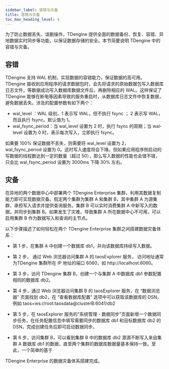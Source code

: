 ```yaml
---
sidebar_label: 容错与灾备
title: 容错与灾备
toc_max_heading_level: 4
---
```


为了防止数据丢失、误删操作，TDengine 提供全面的数据备份、恢复、容错、异地数据实时同步等功能，以保证数据存储的安全。本节简要说明 TDengine 中的容错与灾备。

## 容错

TDengine 支持 WAL 机制，实现数据的容错能力，保证数据的高可用。TDengine 接收到应用程序的请求数据包时，会先将请求的原始数据包写入数据库日志文件，等数据成功写入数据库数据文件后，再删除相应的 WAL。这样保证了 TDengine 能够在断电等因素导致的服务重启时，从数据库日志文件中恢复数据，避免数据丢失。涉及的配置参数有如下两个：

- wal_level ：WAL 级别，1 表示写 WAL，但不执行 fsync ； 2 表示写 WAL，而且执行 fsync。默认值为 1。
- wal_fsync_period：当 wal_level 设置为 2 时，执行 fsync 的周期；当 wal-level 设置为 0 时，表示每次写入，立即执行 fsync。

如果要 100% 保证数据不丢失，则需要将 wal_level 设置为 2，wal_fsync_period 设置为 0。这时写入速度将会下降。但如果应用程序侧启动的写数据的线程数达到一定的数量（超过 50），那么写入数据的性能也会很不错，只会比 wal_fsync_period 设置为 3000ms 下降 30% 左右。

## 灾备

在异地的两个数据中心中部署两个 TDengine Enterprise 集群，利用其数据复制能力即可实现数据灾备。假定两个集群为集群 A 和集群 B，其中集群 A 为源集群，承担写入请求并提供查询服务。集群 B 可以实时消费集群 A 中新写入的数据，并同步到集群 B。如果发生了灾难，导致集群 A 所在数据中心不可用，可以启用集群 B 作为数据写入和查询的主节点。

以下步骤描述了如何轻松在两个 TDengine Enterprise 集群之间搭建数据灾备体系：

- 第 1 步，在集群 A 中创建一个数据库 db1，并向该数据库持续写入数据。

- 第 2 步， 通过 Web 浏览器访问集群 A 的 taosExplorer 服务， 访问地址通常 为TDengine 集群所在 IP 地址的端口 6060，如 http://localhost:6060。

- 第 3 步，访问 TDengine 集群 B，创建一个与集群 A 中数据库 db1 参数配置相同的数据库 db2。

- 第 4 步，通过 Web 浏览器访问集群 B 的 taosExplorer 服务，在 “数据浏览器” 页面找到 db2，在 “查看数据库配置” 选项中可以获取该数据库的 DSN，例如 taos+ws://root:taosdata@clusterB:6041/db2

- 第 5 步，在 taosExplorer 服务的“系统管理 - 数据同步”页面新增一个数据同步任务，在任务配置信息中填写需要同步的数据库 db1 和目标数据库 db2 的 DSN，完成创建任务后即可启动数据同步。

- 第 6 步，访问集群 B，可以看到集群 B 中的数据库 db2 源源不断写入来自集群 A 数据库 db1 的数据，直至两个集群的数据库数据量基本保持一致。至此，一个简单的基于

TDengine Enterprise 的数据灾备体系搭建完成。